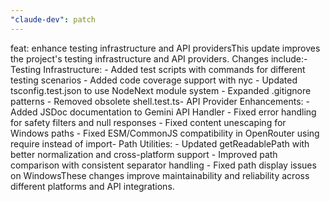 ```yaml
---
"claude-dev": patch
---
```


feat: enhance testing infrastructure and API providersThis update improves the project's testing infrastructure and API providers. Changes include:- Testing Infrastructure: - Added test scripts with commands for different testing scenarios - Added code coverage support with nyc - Updated tsconfig.test.json to use NodeNext module system - Expanded .gitignore patterns - Removed obsolete shell.test.ts- API Provider Enhancements: - Added JSDoc documentation to Gemini API Handler - Fixed error handling for safety filters and null responses - Fixed content unescaping for Windows paths - Fixed ESM/CommonJS compatibility in OpenRouter using require instead of import- Path Utilities: - Updated getReadablePath with better normalization and cross-platform support - Improved path comparison with consistent separator handling - Fixed path display issues on WindowsThese changes improve maintainability and reliability across different platforms and API integrations.
